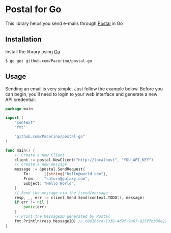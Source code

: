 # Postal for Go

This library helps you send e-mails through [Postal](https://github.com/postalserver/postal) in Go

## Installation

Install the library using [Go](https://go.dev/)

```
$ go get github.com/Pacerino/postal-go
```

## Usage

Sending an email is very simple. Just follow the example below. Before you can begin, you'll
need to login to your web interface and generate a new API credential.

```go
package main

import (
	"context"
	"fmt"

	"github.com/Pacerino/postal-go"
)

func main() {
    // Create a new Client
	client := postal.NewClient("http://localhost", "YOU_API_KEY")
    // Create a new message
	message := &postal.SendRequest{
		To:      []string{"hello@world.com"},
		From:    "saturn@galaxy.com",
		Subject: "Hello World",
	}
    // Send the message via the /send/message
	resp, _, err := client.Send.Send(context.TODO(), message)
	if err != nil {
		panic(err)
	}
    // Print the MessageID generated by Postal
	fmt.Println(resp.MessageID) // c08166cd-1338-4d9f-9867-025ffbb36e22@rp.mail.galaxy.com
}

```
